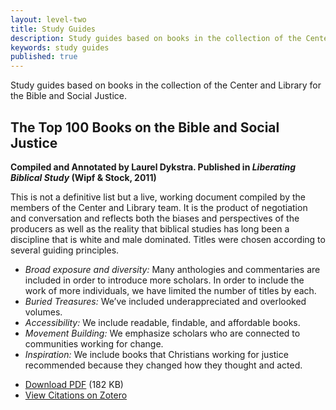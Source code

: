 ```yaml
---
layout: level-two
title: Study Guides
description: Study guides based on books in the collection of the Center and Library for the Bible and Social Justice.
keywords: study guides
published: true
---
```


Study guides based on books in the collection of the Center and Library for the Bible and Social Justice.

## The Top 100 Books on the Bible and Social Justice

**Compiled and Annotated by Laurel Dykstra. Published in _Liberating Biblical Study_ (Wipf & Stock, 2011)**

This is not a definitive list but a live, working document compiled by the members of the Center and Library team. It is the product of negotiation and conversation and reflects both the biases and perspectives of the producers as well as the reality that biblical studies has long been a discipline that is white and male dominated. Titles were chosen according to several guiding principles.

*   _Broad exposure and diversity:_ Many anthologies and commentaries are included in order to introduce more scholars. In order to include the work of more individuals, we have limited the number of titles by each.
*   _Buried Treasures:_ We’ve included underappreciated and overlooked volumes.
*   _Accessibility:_ We include readable, findable, and affordable books.
*   _Movement Building:_ We emphasize scholars who are connected to communities working for change.
*   _Inspiration:_ We include books that Christians working for justice recommended because they changed how they thought and acted.

<div class="callout">
  <ul class="no-bullet">
    <li><a href="/assets/Top-100-Books-on-the-Bible-and-Social-Justice.pdf">Download PDF</a> (182 KB)</li>
    <li><a href="https://www.zotero.org/groups/center_and_library_for_the_bible_and_social_justice/items/collectionKey/EM72TKQU">View Citations on Zotero</a></li>
  </ul>
</div>
